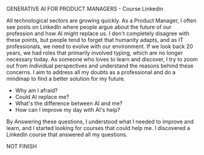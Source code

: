 GENERATIVE AI FOR PRODUCT MANAGERS - Course Linkedin

All technological sectors are growing quickly. As a Product Manager, I often see posts on LinkedIn where people argue about the future of our profession and how AI might replace us. 
I don't completely disagree with these points, but people tend to forget that humanity adapts, and as IT professionals, we need to evolve with our environment.
If we look back 20 years, we had roles that primarily involved typing, which are no longer necessary today.
As someone who loves to learn and discover, I try to zoom out from individual perspectives and understand the reasons behind these concerns. 
I aim to address all my doubts as a professional and do a mindmap to find a better solution for my future.

- Why am I afraid?
- Could AI replace me?
- What's the difference between AI and me?
- How can I improve my day with AI's help?

By Answering these questions, I understood what I needed to improve and learn, and I started looking for courses that could help me. 
I discovered a LinkedIn course that answered all my questions.





NOT FINISH


